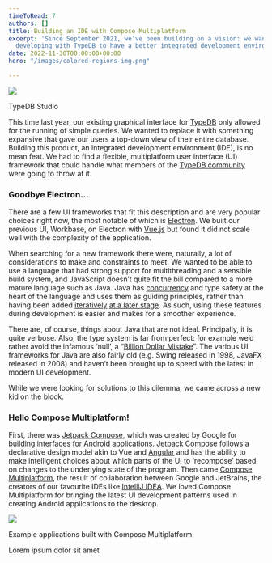 ```yaml
---
timeToRead: 7
authors: []
title: Building an IDE with Compose Multiplatform
excerpt: 'Since September 2021, we’ve been building on a vision: we wanted people
  developing with TypeDB to have a better integrated development environment.'
date: 2022-11-30T00:00:00+00:00
hero: "/images/colored-regions-img.png"

---
```

![](https://miro.medium.com/max/1400/1*a96KT0StOXkn7s8DcXfAdw.png)

TypeDB Studio

This time last year, our existing graphical interface for [TypeDB](https://github.com/vaticle/typedb) only allowed for the running of simple queries. We wanted to replace it with something expansive that gave our users a top-down view of their entire database. Building this product, an integrated development environment (IDE), is no mean feat. We had to find a flexible, multiplatform user interface (UI) framework that could handle what members of the [TypeDB community](https://vaticle.com/discord) were going to throw at it.

### Goodbye Electron…

There are a few UI frameworks that fit this description and are very popular choices right now, the most notable of which is [Electron](https://www.electronjs.org/). We built our previous UI, Workbase, on Electron with [Vue.js](https://vuejs.org/) but found it did not scale well with the complexity of the application.

When searching for a new framework there were, naturally, a lot of considerations to make and constraints to meet. We wanted to be able to use a language that had strong support for multithreading and a sensible build system, and JavaScript doesn’t quite fit the bill compared to a more mature language such as Java. Java has [concurrency](https://docs.oracle.com/en/java/javase/11/docs/api/java.base/java/util/concurrent/package-summary.html) and type safety at the heart of the language and uses them as guiding principles, rather than having been added [iteratively](https://nodejs.org/api/worker_threads.html) [at a later stage](https://www.typescriptlang.org/). As such, using these features during development is easier and makes for a smoother experience.

There are, of course, things about Java that are not ideal. Principally, it is quite verbose. Also, the type system is far from perfect: for example we’d rather avoid the infamous ‘null’, a “[Billion Dollar Mistake](https://www.infoq.com/presentations/Null-References-The-Billion-Dollar-Mistake-Tony-Hoare/)”. The various UI frameworks for Java are also fairly old (e.g. Swing released in 1998, JavaFX released in 2008) and haven’t been brought up to speed with the latest in modern UI development.

While we were looking for solutions to this dilemma, we came across a new kid on the block.

### Hello Compose Multiplatform!

First, there was [Jetpack Compose](https://developer.android.com/jetpack/compose), which was created by Google for building interfaces for Android applications. Jetpack Compose follows a declarative design model akin to Vue and [Angular](https://angular.io/) and has the ability to make intelligent choices about which parts of the UI to ‘recompose’ based on changes to the underlying state of the program. Then came [Compose Multiplatform](https://www.jetbrains.com/lp/compose-mpp/), the result of collaboration between Google and JetBrains, the creators of our favourite IDEs like [IntelliJ IDEA](https://www.jetbrains.com/idea/). We loved Compose Multiplatform for bringing the latest UI development patterns used in creating Android applications to the desktop.

![](https://miro.medium.com/max/1400/0*8-sH9Mgjv7MkNZvx.png)

Example applications built with Compose Multiplatform.

Lorem ipsum dolor sit amet